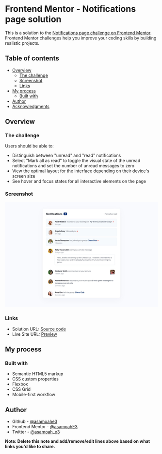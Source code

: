 # Frontend Mentor - Notifications page solution

This is a solution to the [Notifications page challenge on Frontend Mentor](https://www.frontendmentor.io/challenges/notifications-page-DqK5QAmKbC). Frontend Mentor challenges help you improve your coding skills by building realistic projects. 

## Table of contents

- [Overview](#overview)
  - [The challenge](#the-challenge)
  - [Screenshot](#screenshot)
  - [Links](#links)
- [My process](#my-process)
  - [Built with](#built-with)
- [Author](#author)
- [Acknowledgments](#acknowledgments)

## Overview

### The challenge

Users should be able to:

- Distinguish between "unread" and "read" notifications
- Select "Mark all as read" to toggle the visual state of the unread notifications and set the number of unread messages to zero
- View the optimal layout for the interface depending on their device's screen size
- See hover and focus states for all interactive elements on the page

### Screenshot

![](./assets/screenshot.jpg)


### Links

- Solution URL: [Source code](https://your-solution-url.com)
- Live Site URL: [Preview](https://your-live-site-url.com)

## My process

### Built with

- Semantic HTML5 markup
- CSS custom properties
- Flexbox
- CSS Grid
- Mobile-first workflow


## Author

- Github - [@asamoahe3](https://github.com/asamoahe3)
- Frontend Mentor - [@asamoahE3](https://www.frontendmentor.io/profile/asamoahe3)
- Twitter - [@asamoah_e3](https://www.twitter.com/asamoah_e3)

**Note: Delete this note and add/remove/edit lines above based on what links you'd like to share.**

